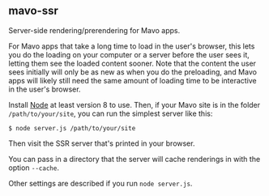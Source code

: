 mavo-ssr
--------

Server-side rendering/prerendering for Mavo apps.

For Mavo apps that take a long time to load in the user's browser, this lets you do the loading on your computer or a server before the user sees it, letting them see the loaded content sooner. Note that the content the user sees initially will only be as new as when you do the preloading, and Mavo apps will likely still need the same amount of loading time to be interactive in the user's browser.

Install [Node](https://nodejs.org/) at least version 8 to use. Then, if your Mavo site is in the folder `/path/to/your/site`, you can run the simplest server like this:

```
$ node server.js /path/to/your/site
```

Then visit the SSR server that's printed in your browser.

You can pass in a directory that the server will cache renderings in with the option `--cache`.

Other settings are described if you run `node server.js`.
